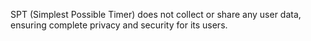 SPT (Simplest Possible Timer) does not collect or share any user data, ensuring complete privacy and security for its users.
